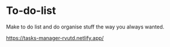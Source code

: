 # To-do-list
Make to do list and do organise stuff the way you always wanted.

https://tasks-manager-rvutd.netlify.app/
